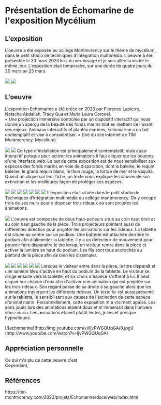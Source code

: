 <h1>Présentation de Échomarine de l'exposition Mycélium</h1>
<h2>L'exposition</h2>
L'oeuvre a été exposée au collège Montmorency sur le thème de mycélium, dans le petit studio de techniques d'intégration multimédia. L'oeuvre à été présentée le 23 mars
2023 lors du vernissage et je suis allée la visiter le même jour. L'exposition était temporaire, sur une durée de quatre jours du 20 mars au 23 mars.
<br /><br />
<img src="medias/echomarine_affiche_expo.png">
<img src="medias/echomarine_moi.png">

<h2>L'oeuvre</h2>
L'exposition Echomarine a été créée en 2023 par Florence Lapierre, Natacha Abdallah, Tracy Gua et Maria Laura Coronel.
<br /> « Une projection immersive controlée par un dispositif interactif qui nous donne un aperçu de la beauté des fonds marins tout en mettant de l'avant ses enjeux. Animaux interactifs et plantes marines, Echomarine a un but contemplatif et vise à conscientiser. » (tiré du site internet de TIM Montmorency, Mycelium)
<br /><br />
<img src="medias/echomarine_cartel.png">
<img src="medias/echomarine_debut.png">
Ce type d'installation est principalement contemplatif, mais aussi interactif puisque pour activer les animations il faut cliquer sur les boutons d'une interface web. Le but de cette exposition est de nous sensibiliser aux espèces des fonds marins en voie de disparation, dont la baleine, le requin baleine, le grand requin blanc, le thon rouge, la tortue de mer et le vaquita. Quand on clique sur leur fiche, un texte nous explique les causes de son extinction et les meilleures façon de protéger ces espèces.
<br /><br />
<img src="medias/echomarine_tablette_tout.png">
<img src="medias/echomarine_tablette_baleine.png">
<img src="medias/echomarine_tablette_requin_baleine.png">
<img src="medias/echomarine_tablette_requin_blanc.png">
<img src="medias/echomarine_tablette_thon.png">
<img src="medias/echomarine_tablette_tortue.png">
<img src="medias/echomarine_tablette_vaquita.png">
L'exposition était située dans le petit studio de Techniques d'intégration multimédia du collège montmorency. On y occupe trois de ses murs pour y disposer trois rideaux où sont projetés les animations.
<br /><br />
<img src="medias/echomarine_schema.png">
L'oeuvre est composée de deux haut-parleurs situé au coin haut droit et au coin haut gauche de la pièce. Trois projecteurs pointent aussi de différentes direction pour projeter les animations sur les rideaux. La tablette est située au centre sur un podium. Une batterie est attachée derrière le podium afin d'alimenter la tablette. Il y a un détecteur de mouvement pour pouvoir faire disparaître le tire lorsqu'un visiteur rentre dans la pièce et activer la lumière en haut du podium. Les fils sont tous accrochés au plafond de la pièce afin de bien les dissimuler.
<br /><br />
<img src="medias/echomarine_haut_parleur_droit.jpg">
<img src="medias/echomarine_projecteur_1.jpg">
<img src="medias/echomarine_tablette_support.png">
<img src="medias/echomarine_batterie_tablette.png">
<img src="medias/echomarine_detecteur_mouvement.png">
<img src="medias/echomarine_lumiere_plafond.png">
Lorsque le visiteur entre dans la pièce, le titre disparaît et une lumière bleu s'active en haut du podium de la tablette. Le visiteur se dirige ensuite vers la tablette, et six choix d'espèce s'offrent à lui. Il peut cliquer sur chacun d'eux afin d'activer une animation qui est projetée sur les trois rideaux. Son regard passe de sa droite à sa gauche alors que les animations traversent les différents rideaux. Un texte lui est aussi présenté sur la tablette, le sensibilisant aux causes de l'extinction de cette espèce d'animal marin. Personnellement, cette exposition m'a vraiment apaisé. Les sons joués lors des animations étaient doux et m'immersait dans l'univers sous-marin. Les animations étaient plutôt lentes, jolies et presque hypnotiques.
<br /><br />
[![echomarine](http://img.youtube.com/vi/IjvPWGQUqGA/0.jpg)](http://www.youtube.com/watch?v=IjvPWGQUqGA)
<h2>Appréciation personnelle</h2>
Ce qui m'a plu de cette oeuvre c'est 
<br>Cependant, 

<h2>Références</h2>
https://tim-montmorency.com/2023/projets/Echomarine/docs/web/index.html
